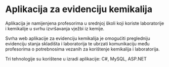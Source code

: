 # Aplikacija za evidenciju kemikalija

Aplikacija je namijenjena profesorima u srednjoj školi koji koriste laboratorije i kemikalije u svrhu izvršavanja vježbi iz kemije. 

Svrha web aplikacije za evidenciju kemikalija je omogućiti pregledniju evidenciju stanja skladišta i laboratorija te ubrzati komunikaciju među profesorima o potrebnosima vezanih za korištenje kemikalija i laboratorija. 

Tri tehnologije su korištene u izradi aplikacije: C#, MySQL, ASP.NET
